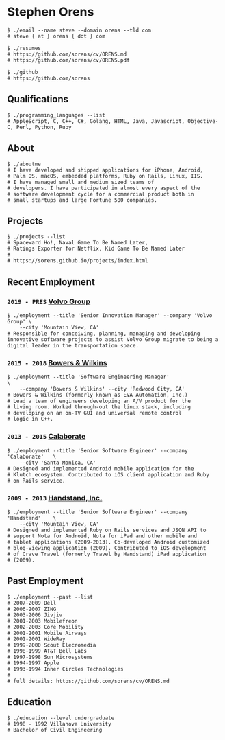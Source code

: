 # Stephen Orens

```shell
$ ./email --name steve --domain orens --tld com
# steve { at } orens { dot } com

$ ./resumes
# https://github.com/sorens/cv/ORENS.md
# https://github.com/sorens/cv/ORENS.pdf

$ ./github
# https://github.com/sorens
```

## Qualifications

```shell
$ ./programming_languages --list
# AppleScript, C, C++, C#, Golang, HTML, Java, Javascript, Objective-C, Perl, Python, Ruby
```

## About

```shell
$ ./aboutme
# I have developed and shipped applications for iPhone, Android, 
# Palm OS, macOS, embedded platforms, Ruby on Rails, Linux, IIS. 
# I have managed small and medium sized teams of 
# developers. I have participated in almost every aspect of the 
# software development cycle for a commercial product both in 
# small startups and large Fortune 500 companies.
```

## Projects

```shell
$ ./projects --list
# Spaceward Ho!, Naval Game To Be Named Later, 
# Ratings Exporter for Netflix, Kid Game To Be Named Later
# 
# https://sorens.github.io/projects/index.html
```

## Recent Employment

### `2019 - PRES` [Volvo Group](https://www.volvogroup.com/)
```shell
$ ./employment --title 'Senior Innovation Manager' --company 'Volvo Group' \
    --city 'Mountain View, CA'
# Responsible for conceiving, planning, managing and developing innovative software projects to assist Volvo Group migrate to being a digital leader in the transportation space.
```

### `2015 - 2018` [Bowers & Wilkins](http://bowerswilkins.com/)
```shell
$ ./employment --title 'Software Engineering Manager'                      \
    --company 'Bowers & Wilkins' --city 'Redwood City, CA'
# Bowers & Wilkins (formerly known as EVA Automation, Inc.)
# Lead a team of engineers developing an A/V product for the 
# living room. Worked through-out the linux stack, including 
# developing on an on-TV GUI and universal remote control 
# logic in C++.
```

### `2013 - 2015` [Calaborate](https://apps.apple.com/us/app/klutch-scheduling-for-groups/id805266967)
```shell
$ ./employment --title 'Senior Software Engineer' --company 'Calaborate'   \
    --city 'Santa Monica, CA'
# Designed and implemented Android mobile application for the 
# Klutch ecosystem. Contributed to iOS client application and Ruby 
# on Rails service.
```

### `2009 - 2013` [Handstand, Inc.](https://www.facebook.com/HandstandInc)
```shell
$ ./employment --title 'Senior Software Engineer' --company 'Handstand'    \
    --city 'Mountain View, CA'
# Designed and implemented Ruby on Rails services and JSON API to 
# support Nota for Android, Nota for iPad and other mobile and 
# tablet applications (2009-2013). Co-developed Android customized 
# blog-viewing application (2009). Contributed to iOS development 
# of Crave Travel (formerly Travel by Handstand) iPad application 
# (2009).
```

## Past Employment

```shell
$ ./employment --past --list
# 2007-2009 Dell
# 2006-2007 ZING
# 2003-2006 Jivjiv
# 2001-2003 Mobilefreon
# 2002-2003 Core Mobility
# 2001-2001 Mobile Airways
# 2001-2001 WideRay
# 1999-2000 Scout Elecromedia
# 1998-1999 AT&T Bell Labs
# 1997-1998 Sun Microsystems
# 1994-1997 Apple
# 1993-1994 Inner Circles Technologies
#
# full details: https://github.com/sorens/cv/ORENS.md
```

## Education
```shell
$ ./education --level undergraduate
# 1998 - 1992 Villanova University
# Bachelor of Civil Engineering
```